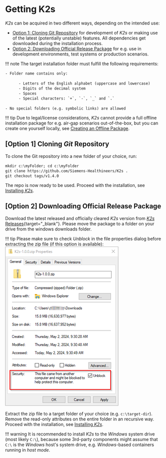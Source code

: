 <!--
SPDX-FileCopyrightText: © 2024 Siemens Healthineers AG
SPDX-License-Identifier: MIT
-->

# Getting K2s
*K2s* can be acquired in two different ways, depending on the intended use:

- [Option 1: Cloning Git Repository](#option-2-cloning-git-repository) for development of *K2s* or making use of the latest (potentially unstable) features. All dependencies get downloaded during the installation process.
- [Option 2: Downloading Official Release Package](#option-1-downloading-official-release-package) for e.g. use in development environments, test systems or production scenarios.

!!! note
    The target installation folder must fulfill the following requirements:

    - Folder name contains only:

          - Letters of the English alphabet (uppercase and lowercase)
          - Digits of the decimal system
          - Spaces
          - Special characters: `+`, `-`, `_` and `.`

    - No special folders (e.g. symbolic links) are allowed

!!! tip
    Due to legal/license considerations, *K2s* cannot provide a full offline installation package for e.g. air-gap scenarios out-of-the-box, but you can create one yourself locally, see [Creating an Offline Package](creating-offline-package.md).

## \[Option 1\] Cloning *Git* Repository
To clone the Git repository into a new folder of your choice, run:
```console
mkdir c:\myFolder; cd c:\myFolder
git clone https://github.com/Siemens-Healthineers/K2s .
git checkout tags/v1.4.0
```
The repo is now ready to be used.
Proceed with the installation, see [Installing *K2s*](installing-k2s.md).

## \[Option 2\] Downloading Official Release Package
Download the latest released and officially cleared *K2s* version from [*K2s* Releases](https://github.com/Siemens-Healthineers/K2s/releases){target="_blank"}.
Please move the package to a folder on your drive from the windows downloads folder. 

!!! tip
    Please make sure to check *Unblock* in the file properties dialog before extracting the zip file (if this option is available):<br/>
    ![Unblock Zip Package](assets/UnblockZipPackage.png)

Extract the zip file to a target folder of your choice (e.g. `c:\target-dir`).
Remove the read-only attributes on the entire folder in an recursive way.
Proceed with the installation, see [Installing *K2s*](installing-k2s.md).

!!! warning
    It is recommended to install *K2s* to the *Windows* system drive (most likely `C:\`), because some 3rd-party components might assume that `C:\` is the *Windows* host's system drive, e.g. *Windows*-based containers running in *host mode*.

